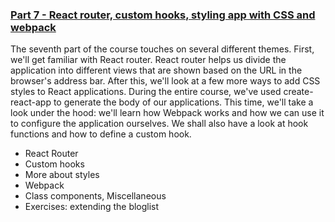 ### [Part 7 - React router, custom hooks, styling app with CSS and webpack](https://fullstackopen.com/en/part7)

The seventh part of the course touches on several different themes. First, we'll get familiar with React router. React router helps us divide the application into different views that are shown based on the URL in the browser's address bar. After this, we'll look at a few more ways to add CSS styles to React applications. During the entire course, we've used create-react-app to generate the body of our applications. This time, we'll take a look under the hood: we'll learn how Webpack works and how we can use it to configure the application ourselves. We shall also have a look at hook functions and how to define a custom hook.


- React Router
- Custom hooks
- More about styles
- Webpack
- Class components, Miscellaneous
- Exercises: extending the bloglist